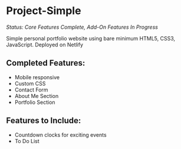 # Project-Simple

*Status: Core Features Complete, Add-On Features In Progress*

Simple personal portfolio website using bare minimum HTML5, CSS3, JavaScript. Deployed on Netlify

## Completed Features:
- Mobile responsive
- Custom CSS
- Contact Form
- About Me Section
- Portfolio Section

## Features to Include:
- Countdown clocks for exciting events
- To Do List
